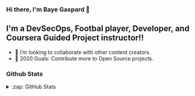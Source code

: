 ### Hi there, I'm Baye Gaspard  👋

## I'm a DevSecOps, Footbal player, Developer, and Coursera Guided Project instructor!!

- 👯 I’m looking to collaborate with other content creators.
- 🥅 2020 Goals: Contribute more to Open Source projects.

### Github Stats
  <details>
  <summary>:zap: GitHub Stats</summary>

  <img align="left" alt="bayegaspard's GitHub Stats" src="[![Top Langs](https://github-readme-stats.vercel.app/api/top-langs/?username=bayegaspard)](https://github.com/bayegaspard/github-readme-stats)
" />

</details>
